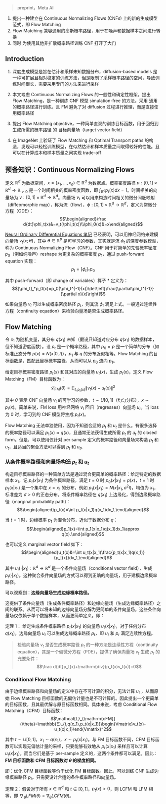 > preprint，Meta AI

1. 提出一种建立在 Continuous Normalizing Flows (CNFs) 上的新的生成模型范式，即 Flow Matching
2. Flow Matching 兼容通用的高斯概率路径，用于在噪声和数据样本之间进行转换
3. 同时 为使用其他非扩散概率路径训练 CNF 打开了大门

## Introduction
<!-- Deep generative models are a class of deep learning algorithms aimed at estimating and sampling from an unknown data distribution. The recent influx of amazing advances in generative modeling, e.g., for image generation Ramesh et al. (2022); Rombach et al. (2022), is mostly facilitated by the scalable and relatively stable training of diffusion-based models Ho et al. (2020); Song et al. (2020b). However, the restriction to simple diffusion processes leads to a rather confined space of sampling probability paths, resulting in very long training times and the need to adopt specialized methods (e.g., Song et al. (2020a); Zhang & Chen (2022)) for efficient sampling -->
1. 深度生成模型是旨在估计和采样未知数据分布，diffusion-based models 是一种可扩展且相对稳定的训练方法，但是限制了采样概率路径的空间，导致训练时间很长，需要采用专门的方法来进行采样
<!-- In this work we consider the general and deterministic framework of Continuous Normalizing Flows (CNFs; Chen et al. (2018)). CNFs are capable of modeling arbitrary probability path and are in particular known to encompass the prob-
ability paths modeled by diffusion processes (Song
et al., 2021). However, aside from diffusion that can be trained efficiently via, e.g., denoising score matching (Vincent, 2011), no scalable CNF train- ing algorithms are known. Indeed, maximum like- lihood training (e.g., Grathwohl et al. (2018)) re- quire expensive numerical ODE simulations, while existing simulation-free methods either involve in- tractable integrals (Rozen et al., 2021) or biased gra- dients (Ben-Hamu et al., 2022). 
The goal of this work is to propose Flow Matching (FM), an efficient simulation-free approach to train- ing CNF models, allowing the adoption of general probability paths to supervise CNF training. Impor- tantly, FM breaks the barriers for scalable CNF train- ing beyond diffusion, and sidesteps the need to rea- son about diffusion processes to directly work with probability paths.-->
2. 本文考虑 Continuous Normalizing Flows 的一般性和确定性框架。提出 Flow Matching，是一种训练 CNF 模型 simulation-free 的方法，采用 通用的概率路径进行训练。且 FM 避免了对 diffusion 过程进行推理，而是直接使用概率路径
<!-- In particular, we propose the Flow Matching objective (Section 3), a simple and intuitive training objective to regress onto a target vector field that generates a desired probability path. We first show that we can construct such target vector fields through per-example (i.e., conditional) formu- lations. Then, inspired by denoising score matching, we show that a per-example training objective, termed Conditional Flow Matching (CFM), provides equivalent gradients and does not require ex- plicit knowledge of the intractable target vector field. Furthermore, we discuss a general family of per-example probability paths (Section 4) that can be used for Flow Matching, which subsumes ex- isting diffusion paths as special instances. Even on diffusion paths, we find that using FM provides more robust and stable training, and achieves superior performance compared to score matching. Furthermore, this family of probability paths also includes a particularly interesting case: the vector field that corresponds to an Optimal Transport (OT) displacement interpolant (McCann, 1997). We find that conditional OT paths are simpler than diffusion paths, forming straight line trajectories whereas diffusion paths result in curved paths. These properties seem to empirically translate to faster training, faster generation, and better performance. -->
3. 提出 Flow Matching objective，一种简单直观的训练目标函数，用于回归到 生成所需的概率路径 的 目标向量场（target vector field）
<!-- We empirically validate Flow Matching and the construction via Optimal Transport paths on Im- ageNet, a large and highly diverse image dataset. We find that we can easily train models to achieve favorable performance in both likelihood estimation and sample quality amongst competing diffusion-based methods. Furthermore, we find that our models produce better trade-offs between computational cost and sample quality compared to prior methods. Figure 1 depicts selected uncon- ditional ImageNet 128×128 samples from our model. -->
4. 在 ImageNet 上验证了 Flow Matching 和 Optimal Transport paths 的构造，发现可以轻松训练模型，在似然估计和样本质量之间取得较好的性能。且可以在计算成本和样本质量之间实现 trade-off

## 预备知识：Continuous Normalizing Flows

<!-- Let Rd denote the data space with data points x = (x1, . . . , xd) ∈ Rd. Two important objects we use in this paper are: the probability density path p : [0,1] × Rd → R>0, which is a time dependent1 probability density function, i.e., R pt(x)dx = 1, and a time-dependent vector field, v : [0, 1] × Rd → Rd . A vector field vt can be used to construct a time-dependent diffeomorphic map, called a flow, φ : [0, 1] × Rd → Rd , defined via the ordinary differential equation (ODE): -->
定义 $\mathbb{R}^d$ 为数据空间，$x = (x_1, \dots, x_d) \in \mathbb{R}^d$ 为数据点。概率密度路径 $p: [0, 1] \times \mathbb{R}^d \rightarrow \mathbb{R}_{>0}$ 是一个时间相关的概率密度函数，即 $\int_{\mathbb{R}^d} p_t(x)dx = 1$。时间相关的向量场为 $v: [0, 1] \times \mathbb{R}^d \rightarrow \mathbb{R}^d$。向量场 $v_t$ 可以用来构造时间相关的微分同胚映射（diffeomorphic map），称为流（flow），$\phi: [0, 1] \times \mathbb{R}^d \rightarrow \mathbb{R}^d$，定义为常微分方程（ODE）：
$$\begin{aligned}\frac d{dt}\phi_t(x)&=v_t(\phi_t(x))\\\phi_0(x)&=x\end{aligned}$$
<!-- Previously, Chen et al. (2018) suggested modeling the vector field vt with a neural network, vt(x; θ), where θ ∈ Rp are its learnable parameters, which in turn leads to a deep parametric model of the flow φt, called a Continuous Normalizing Flow (CNF). A CNF is used to reshape a simple prior density p0 (e.g., pure noise) to a more complicated one, p1, via the push-forward equation -->
[Neural Ordinary Differential Equations 笔记](Neural%20Ordinary%20Differential%20Equations%20笔记.md) 已经表明，可以用神经网络来建模向量场 $v_t(x; \theta)$，其中 $\theta \in \mathbb{R}^p$ 是可学习的参数，其实就是流 $\phi_t$ 的深度参数模型，称为 Continuous Normalizing Flow（CNF）。CNF 用于将简单的先验概率密度 $p_0$（例如纯噪声）reshape 为更复杂的概率密度 $p_1$，通过 push-forward equation 实现：
$$p_t=[\phi_t]_*p_0$$
<!-- where the push-forward (or change of variables) operator ∗ is defined by -->
其中 push-forward（即 change of variables）算子 $\ast$ 定义为：
$$[\phi_t]_*p_0(x)=p_0(\phi_t^{-1}(x))\det\left[\frac{\partial\phi_t^{-1}}{\partial x}(x)\right]$$
<!-- a vector field vt is said to generate a probability density path pt if its flow φt satisfies equation 3. One practical way to test if a vector field generates a probability path is using the continuity equation, which is a key component in our proofs, see Appendix B. We recap more information on CNFs, in particular how to compute the probability p1(x) at an arbitrary point x ∈ Rd in Appendix C. -->
如果向量场 $v_t$ 可以生成概率密度路径 $p_t$，则其流 $\phi_t$ 满足上式。一般通过连续性方程（continuity equation）来检验向量场是否生成概率路径。

## Flow Matching

<!-- Let x1 denote a random variable distributed according to some unknown data distribution q(x1). We assume we only have access to data samples from q(x1) but have no access to the density function itself. Furthermore, we let pt be a probability path such that p0 = p is a simple distribution, e.g., the standard normal distribution p(x) = N (x|0, I ), and let p1 be approximately equal in distribution to q. We will later discuss how to construct such a path. The Flow Matching objective is then designed to match this target probability path, which will allow us to flow from p0 to p1. -->
令 $x_1$ 为随机变量，其分布 $q(x_1)$ 未知（假设只知道对应分布 $q(x_1)$ 的数据样本，但不知道密度函数）。设 $p_t$ 是一个概率路径，其中 $p_0 = p$ 是一个简单的分布（如标准正态分布 $p(x) = N(x|0, I)$），$p_1$ 与 $q$ 的分布近似相等。Flow Matching 的目标函数是，匹配此目标概率路径，从而可以从 $p_0$ 流向 $p_1$。
<!-- Given a target probability density path pt(x) and a corresponding vector field ut(x), which generates pt(x), we define the Flow Matching (FM) objective as -->
给定目标概率密度路径 $p_t(x)$ 和其对应的向量场 $u_t(x)$，生成 $p_t(x)$，定义 Flow Matching（FM）目标函数为：
$$\mathcal{L}_\mathrm{FM}(\theta)=\mathbb{E}_{t,p_t(x)}\|v_t(x)-u_t(x)\|^2$$
<!-- where θ denotes the learnable parameters of the CNF vector field vt (as defined in Section 2), t ∼ U [0, 1] (uniform distribution), and x ∼ pt (x). Simply put, the FM loss regresses the vector field ut with a neural network vt. Upon reaching zero loss, the learned CNF model will generate pt(x). -->
其中 $\theta$ 表示 CNF 向量场 $v_t$ 的可学习的参数，$t \sim U[0, 1]$（均匀分布），$x \sim p_t(x)$。简单来说，FM loss 用神经网络 $v_t$ 回归（regresses）向量场 $u_t$。当 loss 为 0 时，学习到的 CNF 模型将生成 $p_t(x)$。
<!-- Flow Matching is a simple and attractive objective, but na ̈ıvely on its own, it is intractable to use in practice since we have no prior knowledge for what an appropriate pt and ut are. There are many choices of probability paths that can satisfy p1(x) ≈ q(x), and more importantly, we generally don’t have access to a closed form ut that generates the desired pt. In this section, we show that we can construct both pt and ut using probability paths and vector fields that are only defined per sample, and an appropriate method of aggregation provides the desired pt and ut. Furthermore, this construction allows us to create a much more tractable objective for Flow Matching. -->
Flow Matching 无法单独使用，因为不知道合适的 $p_t$ 和 $u_t$ 是什么。有很多选择的概率路径可以满足 $p_1(x) \approx q(x)$，且通常无法获得生成所需 $p_t$ 的 $u_t$ 的 closed form。但是，可以使用仅针对 per sample 定义的概率路径和向量场来构造 $p_t$ 和 $u_t$，且适当的聚合方法可以得到 $p_t$ 和 $u_t$。
<!-- CONSTRUCTING pt,ut FROM CONDITIONAL PROBABILITY PATHS AND VECTOR FIELDS -->
### 从条件概率路径和向量场构造 $p_t$ 和 $u_t$

<!-- A simple way to construct a target probability path is via a mixture of simpler probability paths: Given a particular data sample x1 we denote by pt(x|x1) a conditional probability path such that it satisfies p0(x|x1) = p(x) at time t = 0, and we design p1(x|x1) at t = 1 to be a distribution concentrated around x = x1, e.g., p1(x|x1) = N (x|x1, σ2I), a normal distribution with x1 mean and a sufficiently small standard deviation σ > 0. Marginalizing the conditional probability paths over q(x1) give rise to the marginal probability path -->
构造目标概率路径的一种简单方法是通过混合更简单的概率路径：给定特定的数据样本 $x_1$，记 $p_t(x|x_1)$ 为条件概率路径，满足 $t=0$ 时 $p_0(x|x_1) = p(x)$，$t=1$ 时 $p_1(x|x_1)$ 是一个集中在 $x=x_1$ 的分布，例如 $p_1(x|x_1) = N(x|x_1, \sigma^2 I)$，均值为 $x_1$，标准差为 $\sigma > 0$ 的正态分布。将条件概率路径在 $q(x_1)$ 上边缘化，得到边缘概率路径（marginal probability path）：
$$\begin{aligned}p_t(x)=\int p_t(x|x_1)q(x_1)dx_1,\end{aligned}$$
<!-- where in particular at time t = 1, the marginal probability p1 is a mixture distribution that closely approximates the data distribution q,
 -->
当 $t=1$ 时，边缘概率 $p_1$ 为混合分布，近似于数据分布 $q$：
$$\begin{aligned}p_1(x)=\int p_1(x|x_1)q(x_1)dx_1\approx q(x).\end{aligned}$$

也可以定义 marginal vector field 如下：
$$\begin{aligned}u_t(x)&=\int u_t(x|x_1)\frac{p_t(x|x_1)q(x_1)}{p_t(x)}dx_1,\end{aligned}$$
<!-- where ut(·|x1) : Rd → Rd is a conditional vector field that generates pt(·|x1). It may not seem apparent, but this way of aggregating the conditional vector fields actually results in the correct vector field for modeling the marginal probability path. -->
其中 $u_t(\cdot|x_1): \mathbb{R}^d \rightarrow \mathbb{R}^d$ 是一个条件向量场（conditional vector field），生成 $p_t(\cdot|x_1)$。这种聚合条件向量场的方式可以得到正确的向量场，用于建模边缘概率路径。
<!-- Our first key observation is this:
The marginal vector field (equation 8) generates the marginal probability path (equation 6). -->
可以观察到：**边缘向量场生成边缘概率路径。**
<!-- This provides a surprising connection between the conditional VFs (those that generate conditional probability paths) and the marginal VF (those that generate the marginal probability path). This con- nection allows us to break down the unknown and intractable marginal VF into simpler conditional VFs, which are much simpler to define as these only depend on a single data sample. We formalize this in the following theorem.
 -->
这提供了条件向量场（生成条件概率路径）和边缘向量场（生成边缘概率路径）之间的联系。从而可以将未知的边缘向量场分解为更简单的条件向量场，这些条件向量场仅依赖于单个数据样本，从而更简单定义。即：
<!-- Theorem 1. Given vector fields ut(x|x1) that generate conditional probability paths pt(x|x1), for any distribution q(x1), the marginal vector field ut in equation 8 generates the marginal probability path pt in equation 6, i.e., ut and pt satisfy the continuity equation (equation 26). -->
定理 1： 给定生成条件概率路径 $p_t(x|x_1)$ 的向量场 $u_t(x|x_1)$，对于任何分布 $q(x_1)$，边缘向量场 $u_t$ 可以生成边缘概率路径 $p_t$，即 $u_t$ 和 $p_t$ 满足连续性方程。
<!-- One method of testing if a vector field vt generates a probability path pt is the continuity equation (Villani, 2009). It is a Partial Differential Equation (PDE) providing a necessary and sufficient condition to ensuring that a vector field vt generates pt, -->
> 检验向量场 $v_t$ 是否生成概率路径 $p_t$ 的一种方法是连续性方程（continuity equation），其是一个偏微分方程（PDE），提供了确保向量场 $v_t$ 生成 $p_t$ 的充要条件：$$\frac d{dt}p_t(x)+\mathrm{div}(p_t(x)v_t(x))=0$$

### Conditional Flow Matching
<!-- Unfortunately, due to the intractable integrals in the definitions of the marginal probability path and VF (equations 6 and 8), it is still intractable to compute ut, and consequently, intractable to na ̈ıvely compute an unbiased estimator of the original Flow Matching objective. Instead, we propose a simpler objective, which surprisingly will result in the same optima as the original objective. Specifically, we consider the Conditional Flow Matching (CFM) objective, -->
由于边缘概率路径和向量场的定义中存在不可计算的积分，无法计算 $u_t$ ，从而原始 Flow Matching 目标函数的无偏估计量也是不可计算的。因此提出一个更简单的目标函数，且其最优解与原目标函数相同。具体来说，考虑 Conditional Flow Matching（CFM）目标函数：
$$\mathcal{L}_{\mathrm{cFM}}(\theta)=\mathbb{E}_{t,q(x_1),p_t(x|x_1)}\begin{Vmatrix}v_t(x)-u_t(x|x_1)\end{Vmatrix}^2$$
<!-- where t ∼ U[0, 1], x1 ∼ q(x1), and now x ∼ pt(x|x1). Unlike the FM objective, the CFM objective allows us to easily sample unbiased estimates as long as we can efficiently sample from pt(x|x1) and compute ut(x|x1), both of which can be easily done as they are defined on a per-sample basis. Our second key observation is therefore: -->
其中 $t \sim U[0, 1]$，$x_1 \sim q(x_1)$，$x \sim p_t(x|x_1)$。与 FM 目标函数不同，CFM 目标函数可以实现无偏估计量的采样，只要能够有效地从 $p_t(x|x_1)$ 采样且可以计算 $u_t(x|x_1)$。而当它们是基于 per-sample 定义的，这两个条件都可以满足。因此：**FM 目标函数和 CFM 目标函数对 $\theta$ 的梯度相同。**
<!-- The FM (equation 5) and CFM (equation 9) objectives have identical gradients w.r.t. θ. -->

<!-- That is, optimizing the CFM objective is equivalent (in expectation) to optimizing the FM objective. Consequently, this allows us to train a CNF to generate the marginal probability path pt—which in particular, approximates the unknown data distribution q at t=1— without ever needing access to either the marginal probability path or the marginal vector field. We simply need to design suitable conditional probability paths and vector fields. We formalize this property in the following theorem. -->
即：优化 CFM 目标函数等价于优化 FM 目标函数。因此，可以训练 CNF 生成边缘概率路径 $p_t$。只需要设计合适的条件概率路径和向量场。

<!-- Theorem 2. Assuming that pt(x) > 0 for all x ∈ Rd and t ∈ [0,1], then, up to a constant independent of θ, LCFM and LFM are equal. Hence, ∇θLFM(θ) = ∇θLCFM(θ). -->
定理 2：假设对于所有 $x \in \mathbb{R}^d$ 和 $t \in [0, 1]$，$p_t(x) > 0$，则 LCFM 和 LFM 相等，即 $\nabla_\theta LFM(\theta) = \nabla_\theta LCFM(\theta)$。